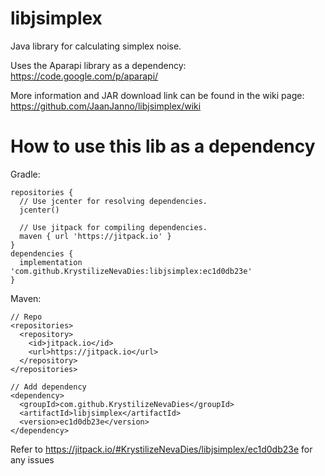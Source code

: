 # libjsimplex
Java library for calculating simplex noise.

Uses the Aparapi library as a dependency:
https://code.google.com/p/aparapi/

More information and JAR download link can be found in the wiki page:
https://github.com/JaanJanno/libjsimplex/wiki

# How to use this lib as a dependency

Gradle:
```
repositories {
  // Use jcenter for resolving dependencies.
  jcenter()
  
  // Use jitpack for compiling dependencies.
  maven { url 'https://jitpack.io' }
}
dependencies {
  implementation 'com.github.KrystilizeNevaDies:libjsimplex:ec1d0db23e'
}
```

Maven:
```
// Repo
<repositories>
  <repository>
    <id>jitpack.io</id>
    <url>https://jitpack.io</url>
  </repository>
</repositories>

// Add dependency
<dependency>
  <groupId>com.github.KrystilizeNevaDies</groupId>
  <artifactId>libjsimplex</artifactId>
  <version>ec1d0db23e</version>
</dependency>
```


Refer to https://jitpack.io/#KrystilizeNevaDies/libjsimplex/ec1d0db23e for any issues

